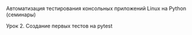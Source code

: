 Автоматизация тестирования консольных приложений Linux на Python (семинары)

Урок 2. Создание первых тестов на pytest

